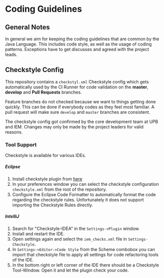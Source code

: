 # Coding Guidelines

## General Notes
In general we aim for keeping the coding guidelines that are common by the Java Language. This includes code style,
as well as the usage of coding patterns. Exceptions have to get discusses and agreed with the project leads.

## Checkstyle Config
This repository contains a `checkstyl.xml` Checkstyle config which gets automatically used by the CI Runner for code 
validation on the **master**, **develop** and **Pull Requests** branches.

Feature branches do not checked because we want to things getting done quickly. This can be done if everybody codes as 
they feel most familiar. A pull request will make sure `develop` and `master` branches are consistent.   

The checkstyle config got confirmed by the core development team at UPB and IEM. Changes may only be made by the project leaders
for valid reasons.

### Tool Support

Checkstyle is available for various IDEs.

##### Eclipse
1. Install checkstyle plugin from [here](https://checkstyle.org/eclipse-cs/)
2. In your preferences window you can select the checkstyle configuration `checkstyle.xml` from the root of the
repository.
3. Configure the Eclipse Code Formatter to automatically format the code regarding the checkstyle rules. 
Unfortunately it does not support importing the Checkstyle Rules directly.

##### IntelliJ
1. Search for "Checkstyle-IDEA" in the `Settings->Plugin` window.
2. Install and restart the IDE.
3. Open settings again and select the `iem_checks.xml` file in `Settings-Checkstyle`.
4. In `Settings->Editor->Code Style` from the Scheme combobox you can import that checkstyle file to apply all settings 
for code refactoring tools of the IDE. 
5. In the bottom right or left corner of the IDE there should be a Checkstyle Tool-Window. 
Open it and let the plugin check your code.
